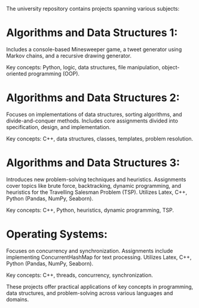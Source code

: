 The university repository contains projects spanning various subjects:

# Algorithms and Data Structures 1:

Includes a console-based Minesweeper game, a tweet generator using Markov chains, and a recursive drawing generator.

Key concepts: Python, logic, data structures, file manipulation, object-oriented programming (OOP).

# Algorithms and Data Structures 2:

Focuses on implementations of data structures, sorting algorithms, and divide-and-conquer methods.
Includes core assignments divided into specification, design, and implementation.

Key concepts: C++, data structures, classes, templates, problem resolution.

# Algorithms and Data Structures 3:

Introduces new problem-solving techniques and heuristics.
Assignments cover topics like brute force, backtracking, dynamic programming, and heuristics for the Travelling Salesman Problem (TSP).
Utilizes Latex, C++, Python (Pandas, NumPy, Seaborn).

Key concepts: C++, Python, heuristics, dynamic programming, TSP.

# Operating Systems:

Focuses on concurrency and synchronization.
Assignments include implementing ConcurrentHashMap for text processing.
Utilizes Latex, C++, Python (Pandas, NumPy, Seaborn).

Key concepts: C++, threads, concurrency, synchronization.

These projects offer practical applications of key concepts in programming, data structures, and problem-solving across various languages and domains.
